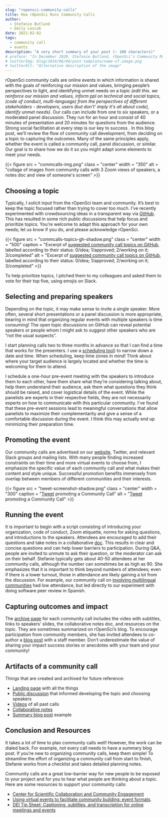 ```yaml
---
slug: "ropensci-community-calls"
title: How rOpenSci Runs Community Calls
author:
  - Stefanie Butland
  - Emily Lescak
date: 2021-02-02
tags:
  - community call
  - events
description: "A very short summary of your post (~ 100 characters)"
# preface: "In December 2020, Stefanie Butland, rOpenSci’s Community Manager, gave a presentation and Q & A session on community calls for Code for Science & Society event fund grantees and fiscally-sponsored project leaders. Emily Lescak, CS&S Event Fund Manager, led the discussion. This post is adapted from the original at <https://eventfund.codeforscience.org/blog/URL>.""
# twitterImg: blog/2019/06/04/post-template/name-of-image.png
# twitterAlt: "Alternative description of the image"
---
```


rOpenSci community calls are online events in which information is shared with the goals of reinforcing our mission and values,  bringing people’s perspectives to light, and identifying unmet needs on a topic _(edit this. we reinforce our mission and values, inform ppl on technical and social topics, (code of conduct, multi-language) from the perspectives of different stakeholders - developers, users (but don't' imply it's all about code), identify unmet needs)_. Our calls can include from one to six speakers, or a moderated panel discussion. They run for an hour and consist of 40 minutes of presentation and 20 minutes for questions from the audience. Strong social facilitation at every step is our key to success . In this blog post, we’ll review the flow of community call development, from deciding on a topic to capturing the outcomes. Many of the same principles apply, whether the event is called a community call, panel discussion, or similar. Our goal is to share how we do it so you might adapt some elements to meet your needs. 

{{< figure src = "commcalls-img.png" class = "center" width = "350" alt = "collage of images from community calls with 3 Zoom views of speakers, a notes doc and view of someone's screen" >}}

## Choosing a topic

Typically, I solicit input from the rOpenSci team and community. It’s best to keep the topic focused rather than trying to cover too much. I've recently experimented with crowdsourcing ideas in a transparent way via [GitHub](https://github.com/ropensci-org/community-calls/issues). This has resulted in some rich public discussions that help focus and prioritize topics. You’re welcome to adapt this approach for your own needs; let us know if you do, and please acknowledge rOpenSci.

{{< figure src = "commcalls-topics-gh-shadow.png" class = "center" width = "500" caption = "Excerpt of [suggested community call topics on GitHub](https://github.com/ropensci-org/community-calls/issues?q=is%3Aissue+is%3Aopen+sort%3Aupdated-desc), labelled according to their status: 0/idea; 1/approved; 2/working on it; 3/completed" alt = "Excerpt of [suggested community call topics on GitHub](https://github.com/ropensci-org/community-calls/issues?q=is%3Aissue+is%3Aopen+sort%3Aupdated-desc), labelled according to their status: 0/idea; 1/approved; 2/working on it; 3/completed" >}}


To help prioritize topics, I pitched them to my colleagues and asked them to vote for their top five, using emojis on Slack.

## Selecting and preparing speakers

Depending on the topic, it may make sense to invite a single speaker. More often, several short presentations or a panel discussion is more appropriate, bearing in mind that organizing regular events with multiple speakers is time consuming! The open topic discussions on GitHub can reveal potential speakers or people whom I might ask to suggest other speakers who are “not the usual suspects”. 

I start planning calls two to three months in advance so that I can find a time that works for the presenters. I use a [scheduling tool](https://lettucemeet.com)) to narrow down a date and time. When scheduling, keep time zones in mind! Think about where your target audience is largely located and whether the time is welcoming for them to attend. 

I schedule a one-hour pre-event meeting with the speakers to introduce them to each other, have them share what they’re considering talking about, help them understand their audience, ask them what questions they think should be raised, and cover logistical details of the event. While the panelists are experts in their respective fields, they are not necessarily experts on how to communicate with this particular community. I've found that these pre-event sessions lead to meaningful conversations that allow panelists to maximize their complementarity and give a sense of a comfortable discussion during the event. I think this may actually end up minimizing their preparation time. 

## Promoting the event 

Our  community calls are advertised on our [website](https://ropensci.org/blog/2020/03/04/commcall-mar2020/), Twitter, and relevant Slack groups and mailing lists. With many people finding increased constraints on their time and more virtual events to choose from, I emphasize the specific value of each community call and what makes their content and style unique. Successful promotion benefits immensely from overlap between members of different communities and their interests.

{{< figure src = "tweet-screenshot-shadow.png" class = "center" width = "300" caption = "[Tweet](https://twitter.com/rOpenSci/status/1329092004496748545) promoting a Community Call" alt = "[Tweet](https://twitter.com/rOpenSci/status/1329092004496748545) promoting a Community Call" >}}

## Running the event

It is important to begin with a script consisting of introducing your organization, code of conduct, Zoom etiquette, norms for asking questions, and introductions to the speakers. Attendees are encouraged to add their questions and take notes in a collaborative [doc](http://bit.ly/ropensci-commcall-maintaining). This results in clear and concise questions and can help lower barriers to participation. During Q&A, people are invited to unmute to ask their question, or the moderator can ask on their behalf. Stefanie typically gets about 40-50 attendees at her community calls, although the number can sometimes be as high as 90. She emphasizes that it is important to think beyond numbers of attendees; even if there is a lower turnout, those in attendance are likely gaining a lot from the discussion. For example, our community call on [involving multilingual communities](https://ropensci.org/commcalls/2019-06-28/) had low attendance, but led directly to our experiment with doing software peer review in Spanish.

## Capturing outcomes and impact

The [archive page](https://ropensci.org/commcalls/2020-03-18/) for each community call includes the video with subtitles, links to speakers’ slides, the collaborative notes doc, and resources on the topic. They are sometimes summarized on rOpenSci’s blog. To encourage participation from community members, she has invited attendees to co-author a [blog post](https://ropensci.org/blog/2020/07/14/commcall-maintaining-pkg/) with a staff member. Don’t underestimate the value of sharing your impact success stories or anecdotes with your team and your community!

## Artifacts of a community call
Things that are created and archived for future reference:

*   [Landing page](https://ropensci.org/commcalls/dec2020-datarepos/) with all the things
*   [Public discussion](https://github.com/ropensci-org/community-calls/issues/9) that informed developing the topic and choosing speakers
*   [Videos](https://vimeo.com/ropensci) of all past calls
*   [Collaborative notes](http://bit.ly/ropensci-commcall-datarepos)
*   [Summary blog post](https://ropensci.org/blog/2020/07/14/commcall-maintaining-pkg/) example

## Conclusion and Resources

It takes a lot of time to plan community calls well! However, the work can be dialed back. For example, not every call needs to have a summary blog post. If you’re new to organizing community calls, keep them simple! To streamline the effort of organizing a community call from start to finish, Stefanie works from a checklist and takes detailed planning notes.

Community calls are a great low-barrier way for new people to be exposed to your project and for you to hear what people are thinking about a topic. Here are some resources to support your community calls:

*   [Center for Scientific Collaboration and Community Engagement](https://www.cscce.org)
*   [Using virtual events to facilitate community building: event formats](http://doi.org/10.5281/zenodo.3934385). 
*   [DEI Tip Sheet: Captioning, subtitles, and transcription for online meetings and events](http://doi.org/10.5281/zenodo.4268671)